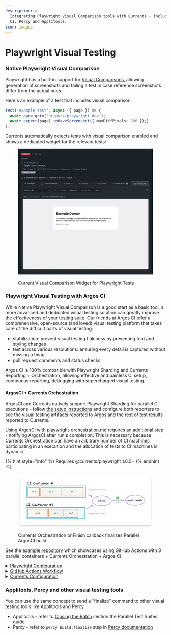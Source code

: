 ```yaml
---
description: >-
  Integrating Playwright Visual Comparison tools with Currents - including Argos
  CI, Percy and Applitools.
icon: images
---
```


# Playwright Visual Testing

### Native Playwright Visual Comparison

Playwright has a built-in support for [Visual Comparisons](https://playwright.dev/docs/test-snapshots), allowing generation of screenshots and failing a test in case reference screenshots differ from the actual ones.

Here's an example of a test that includes visual comparison:

```typescript
test('example test', async ({ page }) => { 
  await page.goto('https://playwright.dev'); 
  await expect(page).toHaveScreenshot({ maxDiffPixels: 100 });}
);
```

Currents automatically detects  tests with visual comparison enabled and shows a dedicated widget for the relevant tests:

<figure><img src="../.gitbook/assets/currents-playwright-visual-comparison.gif" alt=""><figcaption><p>Current Visual Comparison Widget for Playwright Tests</p></figcaption></figure>

### Playwright Visual Testing with Argos CI

While Native Playwright Visual Comparison is a good start as a basic tool, a more advanced and dedicated visual testing solution can greatly improve the effectiveness of your testing suite. Our friends at [Argos CI](https://argos-ci.com/) offer a comprehensive, open-source (and loved) visual testing platform that takes care of the difficult parts of visual testing:

* stabilization: prevent visual testing flakiness by preventing font and styling changes
* test across various resolutions: ensuring every detail is captured without missing a thing
* pull request comments and status checks

Argos CI is 100% compatible with Playwright Sharding and Currents Reporting + Orchestration, allowing effective and painless CI setup, continuous reporting, debugging with supercharged visual testing.

#### ArgosCI + Currents Orchestration

ArgosCI and Currents natively support Playwright Sharding for parallel CI executions - follow [the setup instructions](https://argos-ci.com/docs/quickstart/playwright) and configure both reporters to see the visual testing artifacts reported to Argos and the rest of test results reported to Currents.

Using ArgosCI with [playwright-orchestration.md](parallelization-guide/pw-parallelization/playwright-orchestration.md "mention") requires an additional step - notifying ArgosCI after run's completion. This is necessary because Currents Orchestration can have an arbitrary number of CI machines participating in an execution and the allocation of tests to CI machines is dynamic.

{% hint style="info" %}
Requires @currents/playwright 1.6.0+
{% endhint %}

<figure><img src="../.gitbook/assets/currents-2024-09-09-09.44.13@2x.png" alt=""><figcaption><p>Currents Orchestration onFinish callback finalizes Parallel ArgosCI build</p></figcaption></figure>

See the [example repository](https://github.com/currents-dev/playwright-gh-actions-demo/tree/example-argos-currents-orchestration/argos) which showcases using GitHub Actions with 3 parallel containers + Currents Orchestration + Argos CI.&#x20;

<details>

<summary><a href="https://github.com/currents-dev/playwright-gh-actions-demo/blob/example-argos-currents-orchestration/argos/playwright.config.ts">Playwright Configuration</a></summary>

```typescript
// playwright.config.ts
import { currentsReporter } from "@currents/playwright";
import { devices, PlaywrightTestConfig } from "@playwright/test";

const config: PlaywrightTestConfig = {
// ...
  reporter: [
    currentsReporter(), // explicitly activate Currents Reporter
    [
      // See https://argos-ci.com/docs/quickstart/playwright
      "@argos-ci/playwright/reporter",
      {
        uploadToArgos: true, 
      },
    ],
  ],
// ...
}
```



</details>

<details>

<summary><a href="https://github.com/currents-dev/playwright-gh-actions-demo/blob/example-argos-currents-orchestration/.github/workflows/argos-example.yml#L40">GitHub Actions Workflow</a> </summary>

```yaml
strategy:
      fail-fast: false
      matrix:
        shard: [1, 2, 3] # run 3 parallel containers
# ...
- name: Orchestrated PW + Argos
  working-directory: ./argos
  env:
    ARGOS_PARALLEL: 1
    ARGOS_PARALLEL_TOTAL: -1 # important to set to -1 to enable "finalize" call.
    ARGOS_TOKEN: ${{ secrets.ARGOS_TOKEN }} 
    CURRENTS_PROJECT_ID: bnsqNa
    CURRENTS_RECORD_KEY: ${{ secrets.CURRENTS_RECORD_KEY }}
  run: | # start Currents Orchestration
    npx pwc-p 
```

</details>

<details>

<summary><a href="https://github.com/currents-dev/playwright-gh-actions-demo/blob/example-argos-currents-orchestration/argos/currents.config.ts">Currents Configuration</a></summary>

{% code overflow="wrap" %}
```typescript
// currents.config.ts

import type { CurrentsConfig, OrchestrationStatus } from "@currents/playwright";
import { $ } from "execa";

// OrchestrationStatus has the latest status reported by Currents API - it contains data from all the machines participating in a run
async function onFinish(status: OrchestrationStatus) {
  // run `argos finalize` after all machines 
  if (status.specs.completed === status.specs.overall) {
    try {
      const finalize = await $`npx argos finalize`;
      console.log(finalize.stderr);
    } catch (e) {
      console.error(e);
    }
    return;
  }
}

const config: CurrentsConfig = {
  recordKey: assertEnvVariable("CURRENTS_RECORD_KEY"),
  projectId: assertEnvVariable("CURRENTS_PROJECT_ID"),
  ciBuildId: `${process.env.GITHUB_RUN_ID}-${process.env.GITHUB_RUN_ATTEMPT}`,
  orchestration: {
    skipReporterInjection: true, // mandatory for integration with Argos
    onFinish, // mandatory step for finalizing Argos Build
  },
};

export default config;


function assertEnvVariable(name: string) {
  if (!process.env[name]) {
    throw new Error(`Missing environment variable ${name}`);
  }
  return process.env[name];
}
```
{% endcode %}

* set `orchestration.skipReporterInjection` to `true`&#x20;

<!---->

* note the use of `onFinish` lifecycle hook - the corresponding function will run and receive `OrchestrationStatus` object that can be used to determine run's completion

</details>

### Applitools, Percy and other visual testing tools

You can use the same concept to send a "finalize" command to other visual testing tools like Applitools and Percy.

* Applitools - refer to [Closing the Batch](https://applitools.com/tutorials/guides/advanced-use-cases/parallel-test-suites#step-3-closing-the-batch) section the Parallel Test Suites guide
* Percy - refer to `percy build:finalize` step in [Percy documentation](https://www.browserstack.com/docs/percy/integrate/parallel-test-suites)
